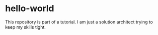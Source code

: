 # hello-world
This repository is part of a tutorial.
I am just a solution architect trying to keep my skills tight.
